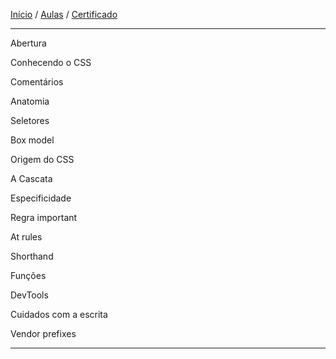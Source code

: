 [Início](https://github.com/Thalyalm/rocketseat-trilha-fundamentar) /
[Aulas](https://github.com/Thalyalm/rocketseat-trilha-fundamentar/tree/main/aulas) /
[Certificado](https://github.com/Thalyalm/rocketseat-trilha-fundamentar/tree/main/certificado)

---

Abertura

Conhecendo o CSS

Comentários

Anatomia

Seletores

Box model

Origem do CSS

A Cascata

Especificidade

Regra important

At rules

Shorthand

Funções

DevTools

Cuidados com a escrita

Vendor prefixes

---